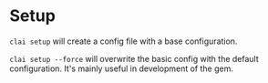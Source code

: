 # Setup

`clai setup` will create a config file with a base configuration.

`clai setup --force` will overwrite the basic config with the default configuration. It's mainly useful in development of the gem.
